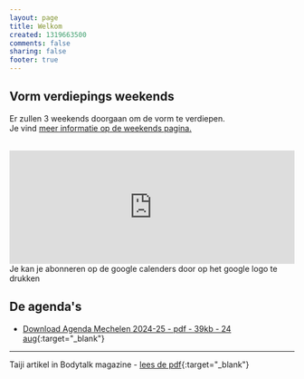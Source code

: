 ```yaml
---
layout: page
title: Welkom
created: 1319663500
comments: false
sharing: false  
footer: true
---
```



## Vorm verdiepings weekends

Er zullen 3 weekends doorgaan om de vorm te verdiepen.  
Je vind [meer informatie op de weekends pagina.](/taijiquan/weekends.html) 
<br>
<br>    
<iframe src="https://calendar.google.com/calendar/embed?showTitle=0&amp;showNav=0&amp;showDate=0&amp;showPrint=0&amp;showTabs=0&amp;showCalendars=0&amp;showTz=0&amp;mode=AGENDA&amp;height=200&amp;wkst=2&amp;hl=nl&amp;bgcolor=%23FFFFFF&amp;src=eddypresent.website%40gmail.com&amp;color=%232F6309&amp;src=bnt52stornmaupomm1p01afrt0%40group.calendar.google.com&amp;color=%23125A12&amp;src=sv4bkhqqsf8snmhcjmhj8hqma4%40group.calendar.google.com&amp;color=%235F6B02&amp;ctz=Europe%2FBrussels" style="border-width:0" width="100%" height="200" frameborder="0" scrolling="no"></iframe>
Je kan je abonneren op de google calenders door op het google logo te drukken
  


## De agenda's

* [Download Agenda Mechelen 2024-25 - pdf - 39kb - 24 aug](/flyers/Mechelen_2024-25.pdf){:target="_blank"}  
<!-- * [Download Agenda Grimbergen 2020-21 - pdf - 47kb - 1 sep](/flyers/Grimbergen_2020-21.pdf){:target="_blank"}   -->


---
Taiji artikel in Bodytalk magazine - [lees de pdf](/flyers/TaiChi_voor_lichaam_en_geest_bodytalk.PDF){:target="_blank"} 
